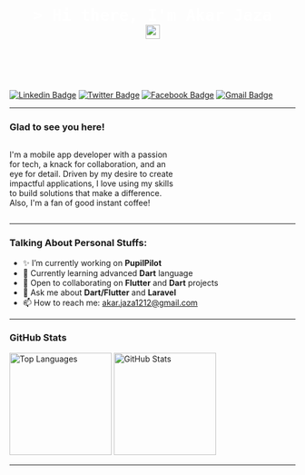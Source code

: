<div style="background-image: url('https://user-images.githubusercontent.com/74038190/225813708-98b745f2-7d22-48cf-9150-083f1b00d6c9.gif'); background-size: cover; padding: 40px; text-align: center; color: white;">
  <h1><samp>&gt; Hi there, I'm <a href="https://gkassym.netlify.app" target="_blank" style="color: white; text-decoration: none;">Akar Jaza</a> <img src="https://media.giphy.com/media/hvRJCLFzcasrR4ia7z/giphy.gif" width="25"></samp></h1>
</div>
<br>

[![Linkedin Badge](https://img.shields.io/badge/LinkedIn-0077B5?style=for-the-badge&logo=linkedin&logoColor=white)](https://www.linkedin.com/in/akar-ii0i/)
[![Twitter Badge](https://img.shields.io/badge/Twitter-1DA1F2?style=for-the-badge&logo=twitter&logoColor=white)](https://x.com/akar_II0I)
[![Facebook Badge](https://img.shields.io/badge/Facebook-000000?style=for-the-badge&logo=facebook&logoColor=white)](https://www.facebook.com/akar.jaza011)
[![Gmail Badge](https://img.shields.io/badge/Gmail-D14836?style=for-the-badge&logo=gmail&logoColor=white)](mailto:akar.jaza1212@gmail.com)

---

### Glad to see you here! &nbsp;

<div style="display: flex; align-items: center;">
  <p style="margin-right: 15px; max-width: 300px;">
    I'm a mobile app developer with a passion for tech, a knack for collaboration, and an eye for detail. Driven by my desire to create impactful applications, I love using my skills to build solutions that make a difference. Also, I'm a fan of good instant coffee!
  </p>
</div>

---

### Talking About Personal Stuffs:

- ✨ I’m currently working on **PupilPilot**
- 📖 Currently learning advanced **Dart** language
- 👯 Open to collaborating on **Flutter** and **Dart** projects
- 💬 Ask me about **Dart/Flutter** and **Laravel**
- 📫 How to reach me: [akar.jaza1212@gmail.com](mailto:akar.jaza1212@gmail.com)

---

### GitHub Stats

<p>
  <img height="180em" src="https://github-readme-stats.vercel.app/api/top-langs/?username=akar-jaza&exclude_repo=KNN-Image-Classification&show_icons=true&hide_border=true&layout=compact&langs_count=8" alt="Top Languages" />
  <img height="180em" src="https://github-readme-stats.vercel.app/api?username=akar-jaza&show_icons=true&hide_border=true&count_private=true&include_all_commits=true" alt="GitHub Stats" />
</p>

---

